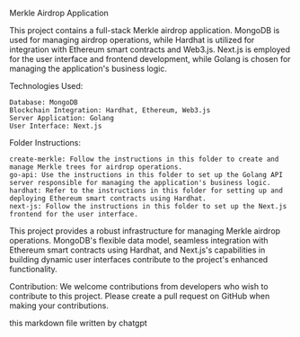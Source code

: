 Merkle Airdrop Application

This project contains a full-stack Merkle airdrop application. MongoDB is used for managing airdrop operations, while Hardhat is utilized for integration with Ethereum smart contracts and Web3.js. Next.js is employed for the user interface and frontend development, while Golang is chosen for managing the application's business logic.

Technologies Used:

    Database: MongoDB
    Blockchain Integration: Hardhat, Ethereum, Web3.js
    Server Application: Golang
    User Interface: Next.js

Folder Instructions:

    create-merkle: Follow the instructions in this folder to create and manage Merkle trees for airdrop operations.
    go-api: Use the instructions in this folder to set up the Golang API server responsible for managing the application's business logic.
    hardhat: Refer to the instructions in this folder for setting up and deploying Ethereum smart contracts using Hardhat.
    next-js: Follow the instructions in this folder to set up the Next.js frontend for the user interface.

This project provides a robust infrastructure for managing Merkle airdrop operations. MongoDB's flexible data model, seamless integration with Ethereum smart contracts using Hardhat, and Next.js's capabilities in building dynamic user interfaces contribute to the project's enhanced functionality.

Contribution:
We welcome contributions from developers who wish to contribute to this project. Please create a pull request on GitHub when making your contributions.



this markdown file written by chatgpt
